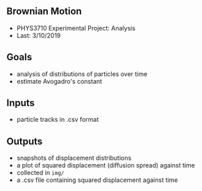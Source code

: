 ## Brownian Motion

* PHYS3710 Experimental Project: Analysis
* Last: 3/10/2019

## Goals

* analysis of distributions of particles over time
* estimate Avogadro's constant

## Inputs

* particle tracks in .csv format

## Outputs

* snapshots of displacement distributions
* a plot of squared displacement (diffusion spread) against time
* collected in `img/`
* a .csv file containing squared displacement against time


